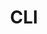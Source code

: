 ---
extends: _layouts.tag
title: CLI
description: A collection of Articles focusing on command line interface work.
---